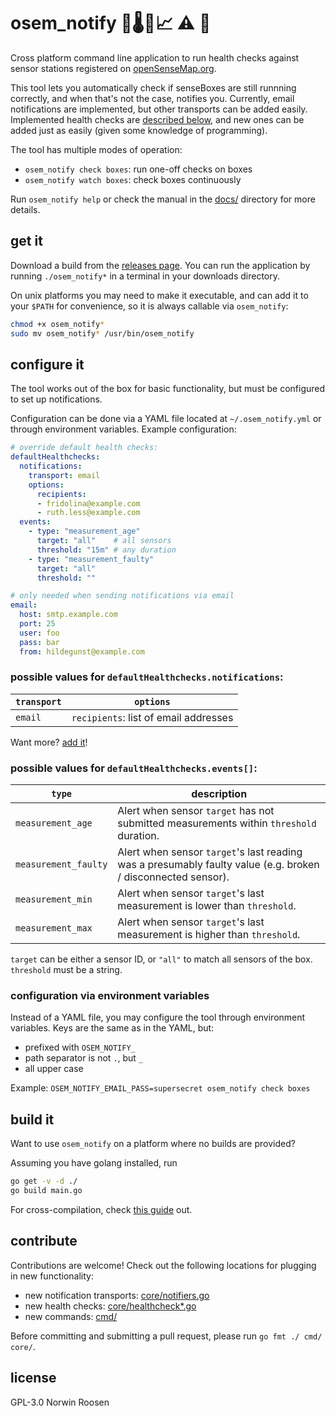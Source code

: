 # osem_notify 🔆🌡📡📈  ⚠ 📲

Cross platform command line application to run health checks against sensor stations registered on [openSenseMap.org](https://opensensemap.org).

This tool lets you automatically check if senseBoxes are still runnning correctly,
and when that's not the case, notifies you.
Currently, email notifications are implemented, but other transports can be added easily.
Implemented health checks are [described below](#possible-values-for-defaulthealthchecksevents), and new ones can be added just as easily (given some knowledge of programming).

The tool has multiple modes of operation:

- `osem_notify check boxes`: run one-off checks on boxes
- `osem_notify watch boxes`: check boxes continuously

Run `osem_notify help` or check the manual in the [docs/](docs/osem_notify.md) directory for more details.

## get it
Download a build from the [releases page](https://github.com/noerw/osem_notify/releases/).
You can run the application by running `./osem_notify*` in a terminal in your downloads directory.

On unix platforms you may need to make it executable, and can add it to your `$PATH` for convenience, so it is always callable via `osem_notify`:
```sh
chmod +x osem_notify*
sudo mv osem_notify* /usr/bin/osem_notify
```

## configure it
The tool works out of the box for basic functionality, but must be configured to set up notifications.

Configuration can be done via a YAML file located at `~/.osem_notify.yml` or through environment variables.
Example configuration:

```yaml
# override default health checks:
defaultHealthchecks:
  notifications:
    transport: email
    options:
      recipients:
      - fridolina@example.com
      - ruth.less@example.com
  events:
    - type: "measurement_age"
      target: "all"    # all sensors
      threshold: "15m" # any duration
    - type: "measurement_faulty"
      target: "all"
      threshold: ""

# only needed when sending notifications via email
email:
  host: smtp.example.com
  port: 25
  user: foo
  pass: bar
  from: hildegunst@example.com
```

### possible values for `defaultHealthchecks.notifications`:
`transport` | `options`
------------|------------
`email`     | `recipients`: list of email addresses

Want more? [add it](#contribute)!

### possible values for `defaultHealthchecks.events[]`:

`type`               | description
---------------------|------------
`measurement_age`    | Alert when sensor `target` has not submitted measurements within `threshold` duration.
`measurement_faulty` | Alert when sensor `target`'s last reading was a presumably faulty value (e.g. broken / disconnected sensor).
`measurement_min`    | Alert when sensor `target`'s last measurement is lower than `threshold`.
`measurement_max`    | Alert when sensor `target`'s last measurement is higher than `threshold`.

`target` can be either a sensor ID, or `"all"` to match all sensors of the box.
`threshold` must be a string.

### configuration via environment variables
Instead of a YAML file, you may configure the tool through environment variables. Keys are the same as in the YAML, but:

- prefixed with `OSEM_NOTIFY_`
- path separator is not `.`, but `_`
- all upper case

Example: `OSEM_NOTIFY_EMAIL_PASS=supersecret osem_notify check boxes`

## build it
Want to use `osem_notify` on a platform where no builds are provided?

Assuming you have golang installed, run
```sh
go get -v -d ./
go build main.go
```

For cross-compilation, check [this guide](https://dave.cheney.net/2015/08/22/cross-compilation-with-go-1-5) out.

## contribute
Contributions are welcome!
Check out the following locations for plugging in new functionality:

- new notification transports: [core/notifiers.go](core/notifiers.go)
- new health checks: [core/healthcheck*.go](core/healtchecks.go)
- new commands: [cmd/](cmd/)

Before committing and submitting a pull request, please run `go fmt ./ cmd/ core/`.

## license
GPL-3.0 Norwin Roosen
